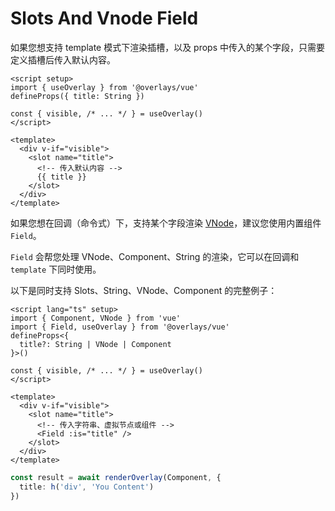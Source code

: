 # Slots And Vnode Field

如果您想支持 template 模式下渲染插槽，以及 props 中传入的某个字段，只需要定义插槽后传入默认内容。

```vue
<script setup>
import { useOverlay } from '@overlays/vue'
defineProps({ title: String })

const { visible, /* ... */ } = useOverlay()
</script>

<template>
  <div v-if="visible">
    <slot name="title">
      <!-- 传入默认内容 -->
      {{ title }}
    </slot>
  </div>
</template>
```

如果您想在回调（命令式）下，支持某个字段渲染 [VNode](https://cn.vuejs.org/guide/extras/rendering-mechanism.html#virtual-dom)，建议您使用内置组件 `Field`。

`Field` 会帮您处理 VNode、Component、String 的渲染，它可以在回调和 `template` 下同时使用。

以下是同时支持 Slots、String、VNode、Component 的完整例子：

```vue
<script lang="ts" setup>
import { Component, VNode } from 'vue'
import { Field, useOverlay } from '@overlays/vue'
defineProps<{
  title?: String | VNode | Component
}>()

const { visible, /* ... */ } = useOverlay()
</script>

<template>
  <div v-if="visible">
    <slot name="title">
      <!-- 传入字符串、虚拟节点或组件 -->
      <Field :is="title" />
    </slot>
  </div>
</template>
```

```ts
const result = await renderOverlay(Component, {
  title: h('div', 'You Content')
})
```